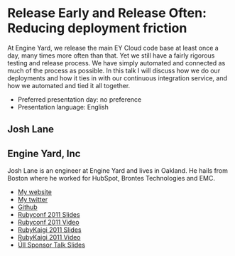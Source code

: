 # Release Early and Release Often: Reducing deployment friction

At Engine Yard, we release the main EY Cloud code base at least once a day, many times more often than that. Yet we still have a fairly rigorous testing and release process. We have simply automated and connected as much of the process as possible. In this talk I will discuss how we do our deployments and how it ties in with our continuous integration service, and how we automated and tied it all together.

- Preferred presentation day: no preference
- Presentation language: English

## Josh Lane
## Engine Yard, Inc

Josh Lane is an engineer at Engine Yard and lives in Oakland. He hails from Boston where he worked for HubSpot, Brontes Technologies and EMC.

- [My website](http://joshualane.com)
- [My twitter](https://twitter.com/#!/lanejoshlane)
- [Github](https://github.com/lanej)
- [Rubyconf 2011 Slides](https://speakerdeck.com/u/adelcambre/p/release-early-and-release-often)
- [Rubyconf 2011 Video](http://confreaks.com/videos/667-rubyconf2011-release-early-and-release-often-reducing-deployment-friction)
- [RubyKaigi 2011 Slides](http://andy.delcambre.com/rubykaigi-2011)
- [RubyKaigi 2011 Video](http://vimeo.com/26510145)
- [Úll Sponsor Talk Slides](https://speakerdeck.com/u/adelcambre/p/ruby-rails-and-engine-yard-ull)
